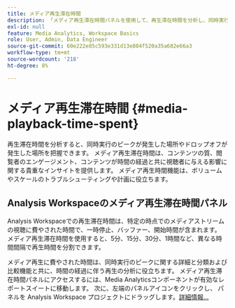 ```yaml
---
title: メディア再生滞在時間
description: 「メディア再生滞在時間パネルを使用して、再生滞在時間を分析し、同時実行のピーク時間とドロップオフが発生した場所を理解する方法について説明します。」
exl-id: null
feature: Media Analytics, Workspace Basics
role: User, Admin, Data Engineer
source-git-commit: 60e222e85c593e331d13e804f520a35a682e66a3
workflow-type: tm+mt
source-wordcount: '218'
ht-degree: 8%

---
```


# メディア再生滞在時間 {#media-playback-time-spent}

再生滞在時間を分析すると、同時実行のピークが発生した場所やドロップオフが発生した場所を把握できます。 メディア再生滞在時間は、コンテンツの質、閲覧者のエンゲージメント、コンテンツが時間の経過と共に視聴者に与える影響に関する貴重なインサイトを提供します。 メディア再生時間機能は、ボリュームやスケールのトラブルシューティングや計画に役立ちます。

## Analysis Workspaceのメディア再生滞在時間パネル

Analysis Workspaceでの再生滞在時間は、特定の時点でのメディアストリームの視聴に費やされた時間で、一時停止、バッファー、開始時間が含まれます。 メディア再生滞在時間を使用すると、5分、15分、30分、1時間など、異なる時間間隔で再生時間を分割できます。


メディア再生に費やされた時間は、同時実行のピークに関する詳細と分類および比較機能と共に、時間の経過に伴う再生の分析に役立ちます。 メディア再生滞在時間パネルにアクセスするには、Media Analyticsコンポーネントが有効なレポートスイートに移動します。 次に、左端のパネルアイコンをクリックし、 パネルを Analysis Workspace プロジェクトにドラッグします。[詳細情報...](https://experienceleague.adobe.com/docs/analytics/analyze/analysis-workspace/panels/media-playback-time-spent.html)

<!-- ## DOES THIS APPLY Get Concurrent Viewers via Analytics Reporting API

REVISE You can also get concurrent viewer data for up to 1-month at a time at minute-level granularity using the Analytics Reporting API 2.0.  The reporting API uses the same definition of concurrent viewers as Analysis Workspace.  For more information see [_*Get concurrent viewers JSON report data with Analytics 2.0 APIs*_](/help/media-reports/media-default-reports/get-concurrent-json20.md). -->
